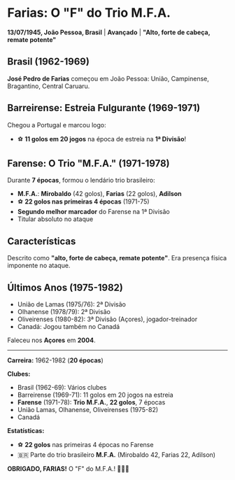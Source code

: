 # Farias: O "F" do Trio M.F.A.

**13/07/1945, João Pessoa, Brasil** | **Avançado** | **"Alto, forte de cabeça, remate potente"**

## Brasil (1962-1969)

**José Pedro de Farias** começou em João Pessoa: União, Campinense, Bragantino, Central Caruaru.

## Barreirense: Estreia Fulgurante (1969-1971)

Chegou a Portugal e marcou logo:
- ⚽ **11 golos em 20 jogos** na época de estreia na **1ª Divisão**!

## Farense: O Trio "M.F.A." (1971-1978)

Durante **7 épocas**, formou o lendário trio brasileiro:
- **M.F.A.**: **Mirobaldo** (42 golos), **Farias** (22 golos), **Adilson**
- ⚽ **22 golos nas primeiras 4 épocas** (1971-75)
- **Segundo melhor marcador** do Farense na 1ª Divisão
- Titular absoluto no ataque

## Características

Descrito como **"alto, forte de cabeça, remate potente"**. Era presença física imponente no ataque.

## Últimos Anos (1975-1982)

- União de Lamas (1975/76): 2ª Divisão
- Olhanense (1978/79): 2ª Divisão
- Oliveirenses (1980-82): 3ª Divisão (Açores), jogador-treinador
- Canadá: Jogou também no Canadá

Faleceu nos **Açores** em **2004**.

---

**Carreira:** 1962-1982 (**20 épocas**)

**Clubes:**
- Brasil (1962-69): Vários clubes
- Barreirense (1969-71): 11 golos em 20 jogos na estreia
- **Farense** (1971-78): **Trio M.F.A.**, **22 golos**, 7 épocas
- União Lamas, Olhanense, Oliveirenses (1975-82)
- Canadá

**Estatísticas:**
- ⚽ **22 golos** nas primeiras 4 épocas no Farense
- 🇧🇷 Parte do trio brasileiro **M.F.A.** (Mirobaldo 42, Farias 22, Adilson)

**OBRIGADO, FARIAS!** O "F" do M.F.A.! 🦁🇧🇷
